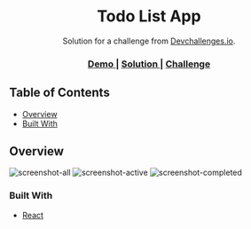 <h1 align="center">Todo List App</h1>

<div align="center">
  Solution for a challenge from <a href="http://devchallenges.io" target="_blank">Devchallenges.io</a>.
</div>

<div align="center">
  <h3>
    <a href="https://{your-demo-link.your-domain}">
      Demo
    </a>
    <span> | </span>
    <a href="https://github.com/GustavoPendeza/todo-app">
      Solution
    </a>
    <span> | </span>
    <a href="https://devchallenges.io/challenges/hH6PbOHBdPm6otzw2De5">
      Challenge
    </a>
  </h3>
</div>

<!-- TABLE OF CONTENTS -->

## Table of Contents

- [Overview](#overview)
- [Built With](#built-with)

<!-- OVERVIEW -->

## Overview

![screenshot-all](https://github.com/GustavoPendeza/GustavoPendeza/assets/53589614/6afa4f25-f882-4c07-abdb-e7a4e8457a03)
![screenshot-active](https://github.com/GustavoPendeza/GustavoPendeza/assets/53589614/0d078ae8-14ec-47e1-a4b0-b3809a90b614)
![screenshot-completed](https://github.com/GustavoPendeza/GustavoPendeza/assets/53589614/cde41414-15a4-4fb3-92e6-fd99f6ae885f)

### Built With

<!-- This section should list any major frameworks that you built your project using. Here are a few examples.-->

- [React](https://nextjs.org)

